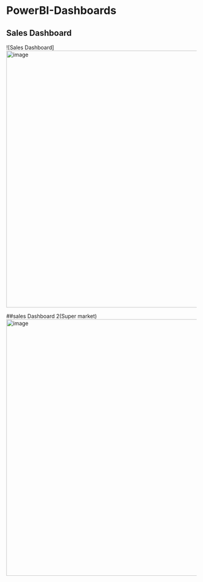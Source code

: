 # PowerBI-Dashboards
## Sales Dashboard
![Sales Dashboard] 
<img width="1209" height="678" alt="image" src="https://github.com/user-attachments/assets/9ae3103e-1a97-4e80-8ab8-f3face10378d" />

##sales Dashboard 2(Super market)
<img width="1211" height="677" alt="image" src="https://github.com/user-attachments/assets/54e02e71-f75c-4b32-96c9-6d0d64f9220a" />


